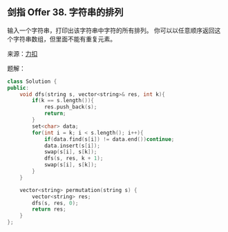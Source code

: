 ## 剑指 Offer 38. 字符串的排列
输入一个字符串，打印出该字符串中字符的所有排列。
你可以以任意顺序返回这个字符串数组，但里面不能有重复元素。

来源：[力扣](https://leetcode.cn/problems/zi-fu-chuan-de-pai-lie-lcof/)

题解：
```C++
class Solution {
public:
    void dfs(string s, vector<string>& res, int k){
        if(k == s.length()){
            res.push_back(s);
            return;
        }
        set<char> data;
        for(int i = k; i < s.length(); i++){
            if(data.find(s[i]) != data.end())continue;
            data.insert(s[i]);
            swap(s[i], s[k]);
            dfs(s, res, k + 1);
            swap(s[i], s[k]);
        }
    }

    vector<string> permutation(string s) {
        vector<string> res;
        dfs(s, res, 0);
        return res;
    }
};
```
